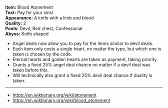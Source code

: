 **Item:** Blood Atonement
<br>
**Text:** Pay for your sins!
<br>
**Appearance:** A knife with a limb and blood
<br>
**Quality:** 2
<br>
**Pools:** Devil, Red chest, Confessional
<br>
**Abyss:** Knife shaped

- Angel deals now allow you to pay for the items similar to devil deals.
- Each item only costs a single heart, no matter the type, but which one is taken is chosen by the code.
- Eternal hearts and golden hearts are taken as payment, taking priority.
- Grants a fixed 25% angel deal chance no matter if a devil deal was taken before this.
- Will technically also grant a fixed 25% devil deal chance if duality is taken.

---

- https://en.wiktionary.org/wiki/atonement
- https://en.wiktionary.org/wiki/blood_atonement